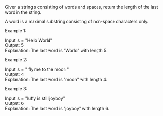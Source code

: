 Given a string s consisting of words and spaces, return the length of the last word in the string.

A word is a maximal substring consisting of non-space characters only.

 

Example 1:

Input: s = "Hello World"<br/>
Output: 5<br/>
Explanation: The last word is "World" with length 5.

Example 2:

Input: s = "   fly me   to   the moon  "<br/>
Output: 4<br/>
Explanation: The last word is "moon" with length 4.

Example 3:

Input: s = "luffy is still joyboy"<br/>
Output: 6<br/>
Explanation: The last word is "joyboy" with length 6.

 